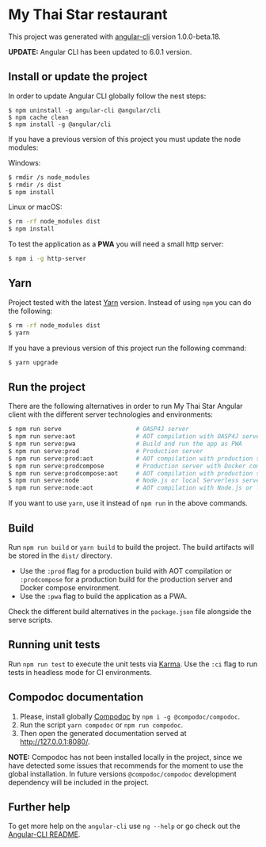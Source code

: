 # My Thai Star restaurant

This project was generated with [angular-cli](https://github.com/angular/angular-cli) version 1.0.0-beta.18.

**UPDATE:** Angular CLI has been updated to 6.0.1 version.

## Install or update the project

In order to update Angular CLI globally follow the nest steps:

```
$ npm uninstall -g angular-cli @angular/cli
$ npm cache clean
$ npm install -g @angular/cli
```

If you have a previous version of this project you must update the node modules:

Windows:

```bash
$ rmdir /s node_modules
$ rmdir /s dist
$ npm install
```

Linux or macOS:

```bash
$ rm -rf node_modules dist
$ npm install
```

To test the application as a **PWA** you will need a small http server:

```bash
$ npm i -g http-server
```

## Yarn

Project tested with the latest [Yarn](https://yarnpkg.com/lang/en/) version. Instead of using `npm` you can do the following:

```bash
$ rm -rf node_modules dist
$ yarn
```

If you have a previous version of this project run the following command:

```bash
$ yarn upgrade
```

## Run the project

There are the following alternatives in order to run My Thai Star Angular client with the different server technologies and environments:

```bash
$ npm run serve                     # OASP4J server
$ npm run serve:aot                 # AOT compilation with OASP4J server
$ npm run serve:pwa                 # Build and run the app as PWA
$ npm run serve:prod                # Production server
$ npm run serve:prod:aot            # AOT compilation with production server
$ npm run serve:prodcompose         # Production server with Docker compose
$ npm run serve:prodcompose:aot     # AOT compilation with production server with Docker compose
$ npm run serve:node                # Node.js or local Serverless server
$ npm run serve:node:aot            # AOT compilation with Node.js or local Serverless server
```

If you want to use `yarn`, use it instead of `npm run` in the above commands.

## Build

Run `npm run build` or `yarn build` to build the project. The build artifacts will be stored in the `dist/` directory.

* Use the `:prod` flag for a production build with AOT compilation or `:prodcompose` for a production build for the production server and Docker compose environment.
* Use the `:pwa` flag to build the application as a PWA.

Check the different build alternatives in the `package.json` file alongside the serve scripts.

## Running unit tests

Run `npm run test` to execute the unit tests via [Karma](https://karma-runner.github.io). Use the `:ci` flag to run tests in headless mode for CI environments.

## Compodoc documentation

1.  Please, install globally [Compodoc](https://compodoc.github.io/website/) by `npm i -g @compodoc/compodoc`.
2.  Run the script `yarn compodoc` or `npm run compodoc`.
3.  Then open the generated documentation served at http://127.0.0.1:8080/.

**NOTE:** Compodoc has not been installed locally in the project, since we have detected some issues that recommends for the moment to use the global installation. In future versions `@compodoc/compodoc` development dependency will be included in the project.

## Further help

To get more help on the `angular-cli` use `ng --help` or go check out the [Angular-CLI README](https://github.com/angular/angular-cli/blob/master/README.md).
